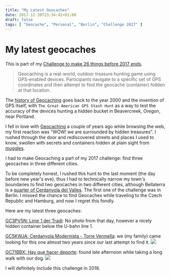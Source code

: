 ```yaml
---
title: "My Latest Geocaches"
date: 2017-12-30T23:34:42+01:00
draft: false
tags: [ "Geocache", "Personal", "Berlin", "Challenge 2017" ]
---
```


# My latest geocaches

This is part of my [Challenge to make 26 things before 2017 ends](https://github.com/alignan/things-to-do/blob/master/README.md).

>Geocaching is a real-world, outdoor treasure hunting game using GPS-enabled devices. Participants navigate to a specific set of GPS coordinates and then attempt to find the geocache (container) hidden at that location.

The [history of Geocaching](https://www.geocaching.com/about/history.aspx) goes back to the year 2000 and the invention of GPS itself, with `The Great American GPS Stash Hunt` as a way to test the accuracy of the devices hunting a hidden bucket in Beavercreek, Oregon, near Portland.  

I fell in love with [Geocaching](https://www.geocaching.com/play) a couple of years ago while browsing the web, my first reaction was "WOW! we are surrounded by hidden treasures".  I rushed through the door and rediscovered streets and places I used to know, swollen with secrets and containers hidden at plain sight from [muggles](https://www.wikihow.com/Deal-With-Geocaching-Muggles).

I had to make Geocaching a part of my 2017 challenge: find three geocaches in three different cities.

To be completely honest, I rushed this hunt to the last moment (the day before new year's eve), thus I had to technically narrow my town's boundaries to find two geocaches in two different cities, although Bellaterra is a [quarter of Cerdanyola del Valles](https://en.wikipedia.org/wiki/Bellaterra).  The first one of the challenge was in Berlin.  I missed the chance to find Geocaches while traveling to the Czech Republic and Hamburg, and now I regret this fondly.

Here are my latest three geocaches:

[GC3PV5N: Linie 1 der Tradi](https://www.geocaching.com/geocache/GC3PV5N_linie-1-der-tradi): No photo from that day, however a nicely hidden container below the U-bahn line 1.

[GC5KWJA: Cerdanyola Modernista - Torre Vermella](https://www.geocaching.com/geocache/GC5KWJA_cerdanyola-modernista-torre-vermella): we (my family) came looking for this one almost two years since our last attempt to find it.
[![](/img/my-latest-geocaches/00.jpg)](/my-latest-geocaches/00.jpg)

[GC71BBX: Hay que hacer deporte](https://www.geocaching.com/geocache/GC71BBX_hay-que-hacer-deporte): found late afternoon while taking a long walk with our dog.
[![](/img/my-latest-geocaches/01.jpg)](/my-latest-geocaches/01.jpg)

I will definitely include this challenge in 2018.